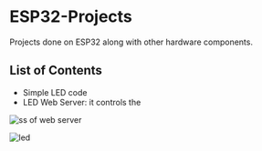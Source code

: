 # ESP32-Projects
Projects done on ESP32 along with other hardware components.

## List of Contents
- Simple LED code
- LED Web Server: it controls the

![ss of web server](https://github.com/user-attachments/assets/e7c0c0d6-0d63-4bf3-a90a-b6b14b33fcce)

![led](https://github.com/user-attachments/assets/9870ad02-ab8a-4660-8b4c-5882b9984133)
